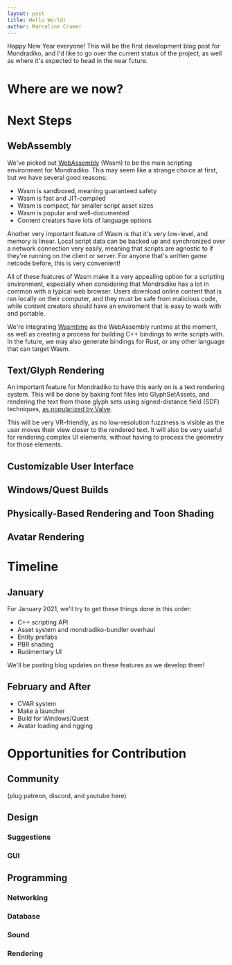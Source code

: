 ```yaml
---
layout: post
title: Hello World!
author: Marceline Cramer
---
```


Happy New Year everyone!
This will be the first development blog post for Mondradiko,
and I'd like to go over the current status of the project,
as well as where it's expected to head in the near future.

# Where are we now?

# Next Steps

## WebAssembly

We've picked out [WebAssembly](https://webassembly.org/) (Wasm) to be
the main scripting environment for Mondradiko. This may seem like a
strange choice at first, but we have several good reasons:

- Wasm is sandboxed, meaning guaranteed safety
- Wasm is fast and JIT-compiled
- Wasm is compact, for smaller script asset sizes
- Wasm is popular and well-documented
- Content creators have lots of language options

Another very important feature of Wasm is that it's very low-level,
and memory is linear. Local script data can be backed up and synchronized
over a network connection very easily, meaning that scripts are agnostic to
if they're running on the client or server. For anyone that's written
game netcode before, this is very convenient!

All of these features of Wasm make it a very appealing option for
a scripting environment, especially when considering that Mondradiko
has a lot in common with a typical web browser. Users download online
content that is ran locally on their computer, and they must be
safe from malicious code, while content creators should have
an enviroment that is easy to work with and portable.

We're integrating [Wasmtime](https://github.com/bytecodealliance/wasmtime)
as the WebAssembly runtime at the moment, as well as creating
a process for building C++ bindings to write scripts with.
In the future, we may also generate bindings for Rust, or any other
language that can target Wasm.

## Text/Glyph Rendering

An important feature for Mondradiko to have this early on is a text
rendering system. This will be done by baking font files into
GlyphSetAssets, and rendering the text from those glyph sets using
signed-distance field (SDF) techniques, [as popularized by Valve](https://steamcdn-a.akamaihd.net/apps/valve/2007/SIGGRAPH2007_AlphaTestedMagnification.pdf).

This will be very VR-friendly, as no low-resolution fuzziness is
visible as the user moves their view closer to the rendered text.
It will also be very useful for rendering complex UI elements, without
having to process the geometry for those elements.

## Customizable User Interface

## Windows/Quest Builds

## Physically-Based Rendering and Toon Shading

## Avatar Rendering

# Timeline

## January

For January 2021, we'll try to get these things done in this order:

- C++ scripting API
- Asset system and mondradiko-bundler overhaul
- Entity prefabs
- PBR shading
- Rudimentary UI

We'll be posting blog updates on these features as we develop them!

## February and After

- CVAR system
- Make a launcher
- Build for Windows/Quest
- Avatar loading and rigging

# Opportunities for Contribution

## Community
(plug patreon, discord, and youtube here)

## Design

### Suggestions

### GUI

## Programming

### Networking

### Database

### Sound

### Rendering
